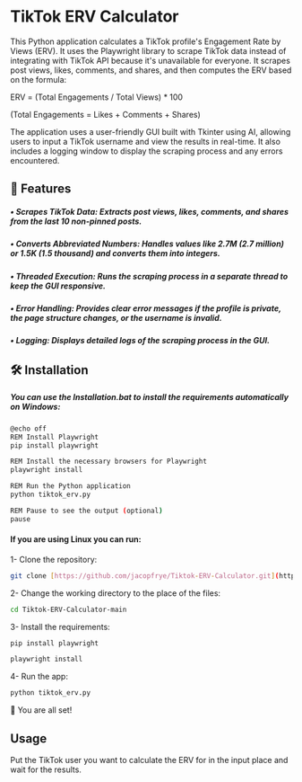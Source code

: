 # TikTok ERV Calculator

This Python application calculates a TikTok profile's Engagement Rate by Views (ERV). It uses the Playwright library to scrape TikTok data instead of integrating with TikTok API because it's unavailable for everyone. It scrapes post views, likes, comments, and shares, and then computes the ERV based on the formula:

ERV = (Total Engagements / Total Views) * 100

(Total Engagements = Likes + Comments + Shares)

The application uses a user-friendly GUI built with Tkinter using AI, allowing users to input a TikTok username and view the results in real-time. It also includes a logging window to display the scraping process and any errors encountered.

## 🚀 Features
##### • Scrapes TikTok Data: Extracts post views, likes, comments, and shares from the last 10 non-pinned posts.

##### • Converts Abbreviated Numbers: Handles values like 2.7M (2.7 million) or 1.5K (1.5 thousand) and converts them into integers.

##### • Threaded Execution: Runs the scraping process in a separate thread to keep the GUI responsive.

##### • Error Handling: Provides clear error messages if the profile is private, the page structure changes, or the username is invalid.

##### • Logging: Displays detailed logs of the scraping process in the GUI.


## 🛠️ Installation

##### You can use the Installation.bat to install the requirements automatically on Windows:

```bash
@echo off
REM Install Playwright
pip install playwright

REM Install the necessary browsers for Playwright
playwright install

REM Run the Python application
python tiktok_erv.py

REM Pause to see the output (optional)
pause
```

#### If you are using Linux you can run:

1- Clone the repository:

```bash
git clone [https://github.com/jacopfrye/Tiktok-ERV-Calculator.git](https://github.com/AlM-Express/Tiktok-ERV-Calculator.git)
```
2- Change the working directory to the place of the files:

```bash
cd Tiktok-ERV-Calculator-main
```
3- Install the requirements:

```bash
pip install playwright
```
```bash
playwright install
```
4- Run the app:

```bash
python tiktok_erv.py
```
🌟 You are all set!

## Usage

Put the TikTok user you want to calculate the ERV for in the input place and wait for the results.
